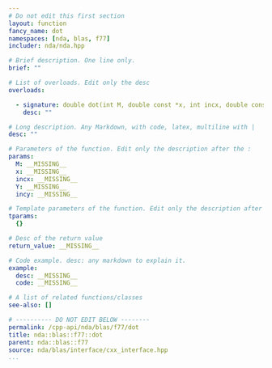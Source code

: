 ```yaml
---
# Do not edit this first section
layout: function
fancy_name: dot
namespaces: [nda, blas, f77]
includer: nda/nda.hpp

# Brief description. One line only.
brief: ""

# List of overloads. Edit only the desc
overloads:

  - signature: double dot(int M, double const *x, int incx, double const *Y, int incy)
    desc: ""

# Long description. Any Markdown, with code, latex, multiline with |
desc: ""

# Parameters of the function. Edit only the description after the :
params:
  M: __MISSING__
  x: __MISSING__
  incx: __MISSING__
  Y: __MISSING__
  incy: __MISSING__

# Template parameters of the function. Edit only the description after the :
tparams:
  {}

# Desc of the return value
return_value: __MISSING__

# Code example. desc: any markdown to explain it.
example:
  desc: __MISSING__
  code: __MISSING__

# A list of related functions/classes
see-also: []

# ---------- DO NOT EDIT BELOW --------
permalink: /cpp-api/nda/blas/f77/dot
title: nda::blas::f77::dot
parent: nda::blas::f77
source: nda/blas/interface/cxx_interface.hpp
...
```


